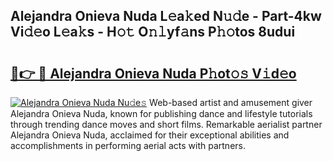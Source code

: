 ## Alejandra Onieva Nuda L𝚎a𝚔ed N𝚞𝚍e - Part-4kw Vi𝚍𝚎o L𝚎a𝚔s - H𝚘𝚝 O𝚗𝚕yf𝚊ns P𝚑𝚘tos 8udui

# <h2><a href="http://kf7by9.oniu.top/?m=Alejandra+Onieva+Nuda">🔗👉 🔴 Alejandra Onieva Nuda P𝚑ot𝚘𝚜 V𝚒d𝚎o</a></h2>

[![Alejandra Onieva Nuda Nu𝚍e𝚜](https://i.imgur.com/0qMVB7G.gif)](http://kf7by9.oniu.top/?m=Alejandra+Onieva+Nuda)
Web-based artist and amusement giver Alejandra Onieva Nuda, known for publishing dance and lifestyle tutorials through trending dance moves and short films. Remarkable aerialist partner Alejandra Onieva Nuda, acclaimed for their exceptional abilities and accomplishments in performing aerial acts with partners.  
